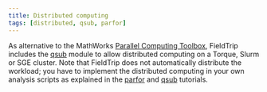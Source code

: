 ```yaml
---
title: Distributed computing
tags: [distributed, qsub, parfor]
---
```


As alternative to the MathWorks [Parallel Computing Toolbox](https://www.mathworks.com/products/parallel-computing.html), FieldTrip includes the [qsub](/development/module/qsub) module to allow distributed computing on a Torque, Slurm or SGE cluster. Note that FieldTrip does not automatically distribute the workload; you have to implement the distributed computing in your own analysis scripts as explained in the [parfor](/tutorial/scripting/distributedcomputing_parfor) and [qsub](/tutorial/scripting/distributedcomputing_qsub) tutorials.
